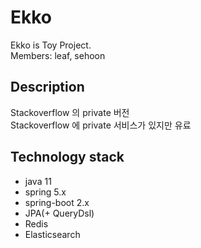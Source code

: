 # Ekko
Ekko is Toy Project.  
Members: leaf, sehoon

## Description
Stackoverflow 의 private 버전  
Stackoverflow 에 private 서비스가 있지만 유료  

## Technology stack
- java 11
- spring 5.x
- spring-boot 2.x
- JPA(+ QueryDsl)
- Redis
- Elasticsearch
